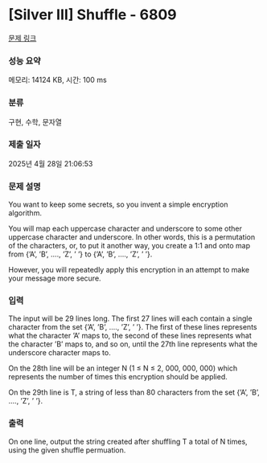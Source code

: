 # [Silver III] Shuffle - 6809 

[문제 링크](https://www.acmicpc.net/problem/6809) 

### 성능 요약

메모리: 14124 KB, 시간: 100 ms

### 분류

구현, 수학, 문자열

### 제출 일자

2025년 4월 28일 21:06:53

### 문제 설명

<p>You want to keep some secrets, so you invent a simple encryption algorithm.</p>

<p>You will map each uppercase character and underscore to some other uppercase character and underscore. In other words, this is a permutation of the characters, or, to put it another way, you create a 1:1 and onto map from {’A’, ’B’, ...., ’Z’, ’ ’} to {’A’, ’B’, ...., ’Z’, ’ ’}.</p>

<p>However, you will repeatedly apply this encryption in an attempt to make your message more secure.</p>

### 입력 

 <p>The input will be 29 lines long. The first 27 lines will each contain a single character from the set {’A’, ’B’, ...., ’Z’, ’ ’}. The first of these lines represents what the character ’A’ maps to, the second of these lines represents what the character ’B’ maps to, and so on, until the 27th line represents what the underscore character maps to.</p>

<p>On the 28th line will be an integer N (1 ≤ N ≤ 2, 000, 000, 000) which represents the number of times this encryption should be applied.</p>

<p>On the 29th line is T, a string of less than 80 characters from the set {’A’, ’B’, ...., ’Z’, ’ ’}.</p>

### 출력 

 <p>On one line, output the string created after shuffling T a total of N times, using the given shuffle permuation.</p>


